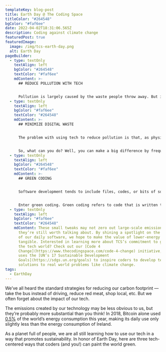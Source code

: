 ```yaml
---
templateKey: blog-post
title: Earth Day @ The Coding Space
titleColor: "#264548"
bgColor: "#faf6ee"
date: 2022-04-02T18:31:06.565Z
description: Coding against climate change
featuredPost: true
featuredImage:
  image: /img/tcs-earth-day.png
  alt: Earth Day
pageBuilder:
  - type: textOnly
    textAlign: left
    bgColor: "#264548"
    textColor: "#faf6ee"
    mdContent: >-
      ## REDUCE POLLUTION WITH TECH


      Pollution is largely caused by the waste people throw away. But individuals and businesses can use technology strategically to lessen their use of paper, plastics, and other waste materials. One easy example of this is companies’ near-ubiquitous use of automated software to track employee hours, replacing time cards and printed sheets that are eventually thrown out. Another more recent example is employees and companies who have embraced the recent shift to remote work! Remote work reduces air pollution in cities and minimizes the use of energy-hogging office spaces. These small actions can certainly have an impact, but they’re also imperfect — keep reading to see why.
  - type: textOnly
    textAlign: left
    bgColor: "#faf6ee"
    textColor: "#264548"
    mdContent: >-
      ## MINIMIZE DIGITAL WASTE


      The problem with using tech to reduce pollution is that, as physical waste dwindles, digital waste accumulates. When individuals or businesses transfer their hard-copy files to digital records, the Cloud burgeons — and Cloud data is stored in huge data centers filled with thousands of hard drives using a [mind-boggling amount of energy](https://medium.com/stanford-magazine/carbon-and-the-cloud-d6f481b79dfe).


      So, what can you do? Well, you can make a big difference by frequently deleting obsolete or useless files you have stored on the Cloud. And even your daily “throwaway” habits can add up to a mountain of saved carbon. Consider all of the little social emails we shoot back and forth — “thanks”, “got it”, “will do”, “haha”. After examining email usage, [UK energy firm OVO](https://www.ovoenergy.com/ovo-newsroom/press-releases/2019/november/think-before-you-thank-if-every-brit-sent-one-less-thank-you-email-a-day-we-would-save-16433-tonnes-of-carbon-a-year-the-same-as-81152-flights-to-madrid) found that if every adult in the UK sent one less “thank you” email per day, it would cut 16 tons of carbon each year. What’s more, they also found that half of us send one-word emails to people “within talking distance”. We can lower our carbon output if we think more intentionally about the cumulative impact of our digital footprints!
  - type: textOnly
    textAlign: left
    bgColor: "#264548"
    textColor: "#faf6ee"
    mdContent: >-
      ## GREEN CODING


      Software development tends to include files, codes, or bits of software that are unwanted by the user — digital clutter often called “bloatware”. This bloatware takes up space on a computer’s hard drive and makes excessive demands on its resources. And that’s not all — software written in this way consists of a large number of useless functions and lines, obliging computers to perform more calculations, resulting in higher energy consumption.


      Enter green coding. Green coding refers to code that is written to minimize energy consumption. It’s a way of writing code that minimizes bloatware and maximizes elegance and efficiency to diminish the demand that code places on physical servers. Green code can also increase battery life for mobile devices, save watts, maximize power, and combine resources for greater efficiency in solving a task. Coders and tech companies can make their software part and parcel of their sustainability efforts by judging that software’s performance based on its “green”ness as much as on its functionality, security, and scalability.
  - type: textOnly
    textAlign: left
    bgColor: "#faf6ee"
    textColor: "#264548"
    mdContent: These small tweaks may not zero out large-scale emissions, but
      they’re still worth talking about. By shining a spotlight on the footprint
      of our daily software, we hope to make the value of lower-energy code feel
      tangible. Interested in learning more about TCS’s commitment to greening
      the tech world? Check out our [Code 4
      Change](https://www.thecodingspace.com/code-4-change) initiative, which
      uses the [UN’s 17 Sustainable Development
      Goals](https://sdgs.un.org/goals) to inspire coders to develop tech-based
      solutions to real world problems like climate change.
tags:
  - EarthDay
---
```

We’ve all heard the standard strategies for reducing our carbon footprint — take the bus instead of driving, reduce red meat, shop local, etc. But we often forget about the impact of our tech.

The emissions created by our technology may be less obvious to us, but they’re probably more substantial than you think! In 2018, Bitcoin alone used [0.5%](https://www.livescience.com/62582-bitcoin-energy-how-much.html) of the world’s energy consumption this year, making its daily use only slightly less than the energy consumption of Ireland.

As a planet full of people, we are all still learning how to use our tech in a way that promotes sustainability. In honor of Earth Day, here are three tech-centered ways that coders (and you!) can paint the world green.
